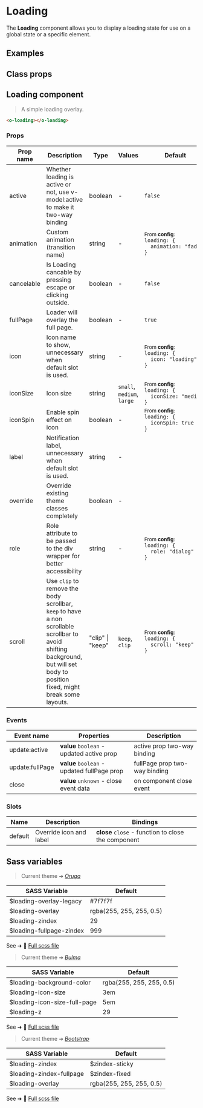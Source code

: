 # Loading

<div class="vp-doc">

The **Loading** component allows you to display a loading state for use on a global state or a specific element.

</div>

<div class="vp-example">

## Examples

<example-loading />

</div>

<div class="vp-example">

## Class props

<inspector-loading-viewer />

</div>

<div class="vp-doc">

## Loading component

> A simple loading overlay.

```html
<o-loading></o-loading>
```

### Props

| Prop name  | Description                                                                                                                                                                         | Type             | Values                     | Default                                                                                                                                              |
| ---------- | ----------------------------------------------------------------------------------------------------------------------------------------------------------------------------------- | ---------------- | -------------------------- | ---------------------------------------------------------------------------------------------------------------------------------------------------- |
| active     | Whether loading is active or not, use v-model:active to make it two-way binding                                                                                                     | boolean          | -                          | <code style='white-space: nowrap; padding: 0;'>false</code>                                                                                          |
| animation  | Custom animation (transition name)                                                                                                                                                  | string           | -                          | <div><small>From <b>config</b>:</small></div><code style='white-space: nowrap; padding: 0;'>loading: {<br>&nbsp;&nbsp;animation: "fade"<br>}</code>  |
| cancelable | Is Loading cancable by pressing escape or clicking outside.                                                                                                                         | boolean          | -                          | <code style='white-space: nowrap; padding: 0;'>false</code>                                                                                          |
| fullPage   | Loader will overlay the full page.                                                                                                                                                  | boolean          | -                          | <code style='white-space: nowrap; padding: 0;'>true</code>                                                                                           |
| icon       | Icon name to show, unnecessary when default slot is used.                                                                                                                           | string           | -                          | <div><small>From <b>config</b>:</small></div><code style='white-space: nowrap; padding: 0;'>loading: {<br>&nbsp;&nbsp;icon: "loading"<br>}</code>    |
| iconSize   | Icon size                                                                                                                                                                           | string           | `small`, `medium`, `large` | <div><small>From <b>config</b>:</small></div><code style='white-space: nowrap; padding: 0;'>loading: {<br>&nbsp;&nbsp;iconSize: "medium"<br>}</code> |
| iconSpin   | Enable spin effect on icon                                                                                                                                                          | boolean          | -                          | <div><small>From <b>config</b>:</small></div><code style='white-space: nowrap; padding: 0;'>loading: {<br>&nbsp;&nbsp;iconSpin: true<br>}</code>     |
| label      | Notification label, unnecessary when default slot is used.                                                                                                                          | string           | -                          |                                                                                                                                                      |
| override   | Override existing theme classes completely                                                                                                                                          | boolean          | -                          |                                                                                                                                                      |
| role       | Role attribute to be passed to the div wrapper for better accessibility                                                                                                             | string           | -                          | <div><small>From <b>config</b>:</small></div><code style='white-space: nowrap; padding: 0;'>loading: {<br>&nbsp;&nbsp;role: "dialog"<br>}</code>     |
| scroll     | Use `clip` to remove the body scrollbar, `keep` to have a non scrollable scrollbar to avoid shifting background,<br/>but will set body to position fixed, might break some layouts. | "clip" \| "keep" | `keep`, `clip`             | <div><small>From <b>config</b>:</small></div><code style='white-space: nowrap; padding: 0;'>loading: {<br>&nbsp;&nbsp;scroll: "keep"<br>}</code>     |

### Events

| Event name      | Properties                                  | Description                   |
| --------------- | ------------------------------------------- | ----------------------------- |
| update:active   | **value** `boolean` - updated active prop   | active prop two-way binding   |
| update:fullPage | **value** `boolean` - updated fullPage prop | fullPage prop two-way binding |
| close           | **value** `unknown` - close event data      | on component close event      |

### Slots

| Name    | Description             | Bindings                                            |
| ------- | ----------------------- | --------------------------------------------------- |
| default | Override icon and label | **close** `close` - function to close the component |

</div>

<div class="vp-doc">

## Sass variables

<div class="theme-oruga">

> Current theme ➜ _[Oruga](https://github.com/oruga-ui/theme-oruga)_

| SASS Variable            | Default                  |
| ------------------------ | ------------------------ |
| $loading-overlay-legacy  | #7f7f7f                  |
| $loading-overlay         | rgba(255, 255, 255, 0.5) |
| $loading-zindex          | 29                       |
| $loading-fullpage-zindex | 999                      |

See ➜ 📄 [Full scss file](https://github.com/oruga-ui/theme-oruga/tree/main/src/assets/scss/components/_loading.scss)

</div>
<div class="theme-bulma">

> Current theme ➜ _[Bulma](https://github.com/oruga-ui/theme-bulma)_

| SASS Variable                | Default                  |
| ---------------------------- | ------------------------ |
| $loading-background-color    | rgba(255, 255, 255, 0.5) |
| $loading-icon-size           | 3em                      |
| $loading-icon-size-full-page | 5em                      |
| $loading-z                   | 29                       |

See ➜ 📄 [Full scss file](https://github.com/oruga-ui/theme-bulma/tree/main/src/assets/scss/components/_loading.scss)

</div>
<div class="theme-bootstrap">

> Current theme ➜ _[Bootstrap](https://github.com/oruga-ui/theme-bootstrap)_

| SASS Variable            | Default                  |
| ------------------------ | ------------------------ |
| $loading-zindex          | $zindex-sticky           |
| $loading-zindex-fullpage | $zindex-fixed            |
| $loading-overlay         | rgba(255, 255, 255, 0.5) |

See ➜ 📄 [Full scss file](https://github.com/oruga-ui/theme-bootstrap/tree/main/src/assets/scss/components/_loading.scss)

</div>

</div>
